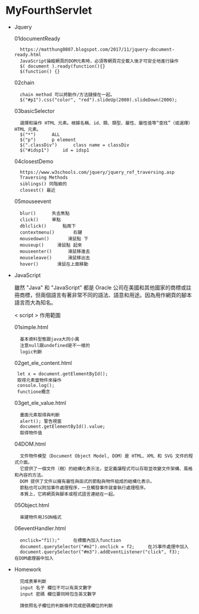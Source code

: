 # MyFourthServlet

+ Jquery

    01documentReady

        https://matthung0807.blogspot.com/2017/11/jquery-document-ready.html
        JavaScript操縱網頁的DOM元素時，必須等網頁完全載入後才可安全地進行操作
        $( document ).ready(function(){}
        $(function() {}

    02chain

        chain method 可以將動作/方法鏈接在一起。
        $("#p1").css("color", "red").slideUp(2000).slideDown(2000);

    03basicSelector

        選擇和操作 HTML 元素。根據名稱、id、類、類型、屬性、屬性值等“查找”（或選擇）HTML 元素。
        $("*")      ALL
        $("p")      p element
        $(".classDiv")      class name = classDiv
        $("#idsp1")     id = idsp1

    04closestDemo

        https://www.w3schools.com/jquery/jquery_ref_traversing.asp
        Traversing Methods
        siblings() 同階級的
        closest() 最近

    05mouseevent

        blur()      失去焦點
        click()     單點
        dblclick()      點兩下
        contextmenu()       右鍵
        mousedown()       滑鼠點 下
        mouseup()     滑鼠點 起來
        mouseenter()      滑鼠移進去
        mouseleave()      滑鼠移出去
        hover()       滑鼠在上面移動

+ JavaScript

    雖然 "Java" 和 "JavaScript" 都是 Oracle 公司在美國和其他國家的商標或註冊商標，但兩個語言有著非常不同的語法、語意和用途。因為用作網頁的腳本語言而大為知名。

    < script > 作用範圍


    01simple.html

        基本資料型態跟java大同小異
        注意null跟undefined是不一樣的
        logic判斷
        

    02get_ele_content.html

       let x = document.getElementById();
       取得元素當物件來操作
       console.log();
       functione概念

    03get_ele_value.html

        畫面元素取得與判斷
        alert(); 警告視窗
        document.getElementById().value;
        取得物件值
       
    04DOM.html

        文件物件模型（Document Object Model, DOM）是 HTML、XML 和 SVG 文件的程式介面。
        它提供了一個文件（樹）的結構化表示法，並定義讓程式可以存取並改變文件架構、風格和內容的方法。
        DOM 提供了文件以擁有屬性與函式的節點與物件組成的結構化表示。
        節點也可以附加事件處理程序，一旦觸發事件就會執行處理程序。 
        本質上，它將網頁與腳本或程式語言連結在一起。

    05Object.html

        串建物件用JSON格式

    06eventHandler.html

        onclick="f1();"     在標籤內加入function
        document.querySelector("#m2").onclick = f2;     在JS事件處理中加入
        document.querySelector("#m3").addEventListener("click", f3);        在DOM處理器中加入

+ Homework

        完成表單判斷
        input 名子 欄位不可以有英文數字
        input 密碼 欄位要同時包含英文數字

        請依照名子欄位的判斷條件完成密碼欄位的判斷


        
